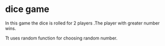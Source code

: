 # dice game
 In this game the dice is rolled for 2 players .The player with greater number wins.

Tt uses random function for choosing random number.
